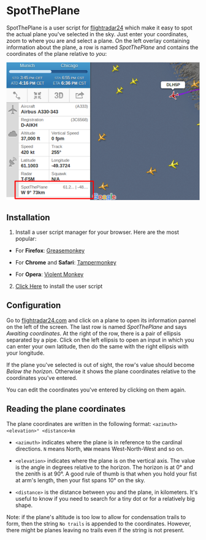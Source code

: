 SpotThePlane
============

SpotThePlane is a user script for [flightradar24](http://flightradar24.com/) which make it easy to spot the actual plane you've selected in the sky. Just enter your coordinates, zoom to where you are and select a plane. On the left overlay containing information about the plane, a row is named *SpotThePlane* and contains the coordinates of the plane relative to *you*:

![Screenshot](screenshot.png)


## Installation

 1. Install a user script manager for your browser. Here are the most popular:
 
   * For **Firefox**: [Greasemonkey](https://addons.mozilla.org/en-US/firefox/addon/greasemonkey/)
 
   * For **Chrome** and **Safari**: [Tampermonkey](https://tampermonkey.net/)
 
   * For **Opera**: [Violent Monkey](https://openuserjs.org/about/Violentmonkey-for-Opera)

 2. [Click Here](https://raw.githubusercontent.com/foobuzz/SpotThePlane/master/SpotThePlane.user.js) to install the user script


## Configuration

Go to [flightradar24.com](http://flightradar24.com/) and click on a plane to open its information pannel on the left of the screen. The last row is named *SpotThePlane* and says *Awaiting coordinates*. At the right of the row, there is a pair of ellipsis separated by a pipe. Click on the left ellipsis to open an input in which you can enter your own latitude, then do the same with the right ellipsis with your longitude.

If the plane you've selected is out of sight, the row's value should become *Below the horizon*. Otherwise it shows the plane coordinates relative to the coordinates you've entered.

You can edit the coordinates you've entered by clicking on them again.


## Reading the plane coordinates

The plane coordinates are written in the following format: `<azimuth> <elevation>° <distance>km`

 - `<azimuth>` indicates where the plane is in reference to the cardinal directions. `N` means North, `WNW` means West-North-West and so on.

 - `<elevation>` indicates where the plane is on the vertical axis. The value is the angle in degrees relative to the horizon. The horizon is at 0° and the zenith is at 90°. A good rule of thumb is that when you hold your fist at arm's length, then your fist spans 10° on the sky.

 - `<distance>` is the distance between you and the plane, in kilometers. It's useful to know if you need to search for a tiny dot or for a relatively big shape.

Note: if the plane's altitude is too low to allow for condensation trails to form, then the string `No trails` is appended to the coordinates. However, there might be planes leaving no trails even if the string is not present.
